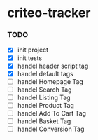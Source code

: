 # criteo-tracker
### TODO
- [x] init project
- [x] init tests
- [x] handel header script tag
- [x] handel default tags
- [ ] handel Homepage Tag
- [ ] handel Search Tag
- [ ] handel Listing Tag
- [ ] handel Product Tag
- [ ] handel Add To Cart Tag
- [ ] handel Basket Tag 
- [ ] handel Conversion Tag